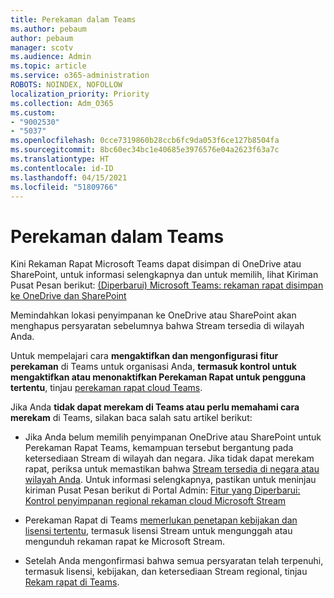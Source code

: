 ```yaml
---
title: Perekaman dalam Teams
ms.author: pebaum
author: pebaum
manager: scotv
ms.audience: Admin
ms.topic: article
ms.service: o365-administration
ROBOTS: NOINDEX, NOFOLLOW
localization_priority: Priority
ms.collection: Adm_O365
ms.custom:
- "9002530"
- "5037"
ms.openlocfilehash: 0cce7319860b28ccb6fc9da053f6ce127b8504fa
ms.sourcegitcommit: 8bc60ec34bc1e40685e3976576e04a2623f63a7c
ms.translationtype: HT
ms.contentlocale: id-ID
ms.lasthandoff: 04/15/2021
ms.locfileid: "51809766"
---
```

# <a name="recording-in-teams"></a>Perekaman dalam Teams

Kini Rekaman Rapat Microsoft Teams dapat disimpan di OneDrive atau SharePoint, untuk informasi selengkapnya dan untuk memilih, lihat Kiriman Pusat Pesan berikut: [(Diperbarui) Microsoft Teams: rekaman rapat disimpan ke OneDrive dan SharePoint](https://portal.microsoft.com/Adminportal/Home?ref=MessageCenter&id=MC222640)

Memindahkan lokasi penyimpanan ke OneDrive atau SharePoint akan menghapus persyaratan sebelumnya bahwa Stream tersedia di wilayah Anda.

Untuk mempelajari cara **mengaktifkan dan mengonfigurasi fitur perekaman** di Teams untuk organisasi Anda, **termasuk kontrol untuk mengaktifkan atau menonaktifkan Perekaman Rapat untuk pengguna tertentu**, tinjau [perekaman rapat cloud Teams](https://docs.microsoft.com/microsoftteams/cloud-recording).

Jika Anda **tidak dapat merekam di Teams atau perlu memahami cara merekam** di Teams, silakan baca salah satu artikel berikut:

- Jika Anda belum memilih penyimpanan OneDrive atau SharePoint untuk Perekaman Rapat Teams, kemampuan tersebut bergantung pada ketersediaan Stream di wilayah dan negara. Jika tidak dapat merekam rapat, periksa untuk memastikan bahwa [Stream tersedia di negara atau wilayah Anda](https://docs.microsoft.com/stream/faq#which-regions-does-microsoft-stream-host-my-data-in). Untuk informasi selengkapnya, pastikan untuk meninjau kiriman Pusat Pesan berikut di Portal Admin: [Fitur yang Diperbarui: Kontrol penyimpanan regional rekaman cloud Microsoft Stream](https://admin.microsoft.com/AdminPortal/Home#/MessageCenter?id=MC214327)

- Perekaman Rapat di Teams [memerlukan penetapan kebijakan dan lisensi tertentu](https://docs.microsoft.com/microsoftteams/cloud-recording#prerequisites-for-teams-cloud-meeting-recording), termasuk lisensi Stream untuk mengunggah atau mengunduh rekaman rapat ke Microsoft Stream.

- Setelah Anda mengonfirmasi bahwa semua persyaratan telah terpenuhi, termasuk lisensi, kebijakan, dan ketersediaan Stream regional, tinjau [Rekam rapat di Teams](https://support.office.com/article/34dfbe7f-b07d-4a27-b4c6-de62f1348c24).
